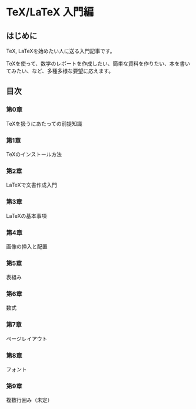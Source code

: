 TeX/LaTeX 入門編
===

## はじめに

TeX, LaTeXを始めたい人に送る入門記事です。

TeXを使って、数学のレポートを作成したい、簡単な資料を作りたい、本を書いてみたい、など、多種多様な要望に応えます。

## 目次

### 第0章

TeXを扱うにあたっての前提知識

### 第1章

TeXのインストール方法

### 第2章

LaTeXで文書作成入門

### 第3章

LaTeXの基本事項

### 第4章

画像の挿入と配置

### 第5章

表組み

### 第6章

数式

### 第7章

ページレイアウト

### 第8章

フォント

### 第9章

複数行囲み（未定）
